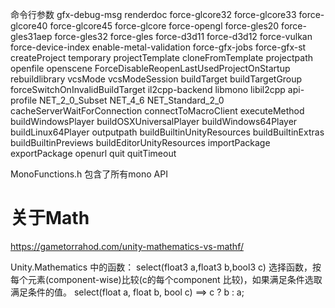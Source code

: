 命令行参数
gfx-debug-msg
renderdoc
force-glcore32
force-glcore33
force-glcore40
force-glcore45
force-glcore
force-opengl
force-gles20
force-gles31aep
force-gles32
force-gles
force-d3d11
force-d3d12
force-vulkan
force-device-index
enable-metal-validation
force-gfx-jobs
force-gfx-st
createProject temporary projectTemplate cloneFromTemplate
projectpath
openfile
openscene
ForceDisableReopenLastUsedProjectOnStartup
rebuildlibrary
vcsMode
vcsModeSession
buildTarget buildTargetGroup forceSwitchOnInvalidBuildTarget
il2cpp-backend libmono libil2cpp
api-profile NET_2_0_Subset NET_4_6 NET_Standard_2_0
cacheServerWaitForConnection
connectToMacroClient
executeMethod
buildWindowsPlayer
buildOSXUniversalPlayer
buildWindows64Player
buildLinux64Player
outputpath
buildBuiltinUnityResources
buildBuiltinExtras
buildBuiltinPreviews
buildEditorUnityResources
importPackage
exportPackage
openurl
quit quitTimeout

MonoFunctions.h 包含了所有mono API 

# 关于Math
https://gametorrahod.com/unity-mathematics-vs-mathf/

Unity.Mathematics 中的函数：
	select(float3 a,float3 b,bool3 c) 选择函数，按每个元素(component-wise)比较(c的每个component 比较)，如果满足条件选取满足条件的值。
	select(float a, float b, bool c) ==> c ? b : a;